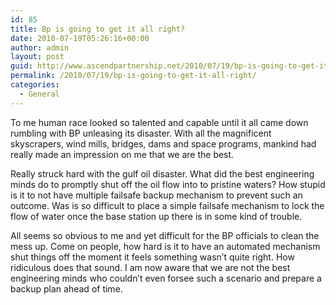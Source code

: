 ```yaml
---
id: 85
title: Bp is going to get it all right?
date: 2010-07-19T05:26:16+00:00
author: admin
layout: post
guid: http://www.ascendpartnership.net/2010/07/19/bp-is-going-to-get-it-all-right/
permalink: /2010/07/19/bp-is-going-to-get-it-all-right/
categories:
  - General
---
```

To me human race looked so talented and capable until it all came down rumbling with BP unleasing its disaster. With all the magnificent skyscrapers, wind mills, bridges, dams and space programs, mankind had really made an impression on me that we are the best. 

Really struck hard with the gulf oil disaster. What did the best engineering minds do to promptly shut off the oil flow into to pristine waters? How stupid is it to not have multiple failsafe backup mechanism to prevent such an outcome. Was is so difficult to place a simple failsafe mechanism to lock the flow of water once the base station up there is in some kind of trouble. 

All seems so obvious to me and yet difficult for the BP officials to clean the mess up. Come on people, how hard is it to have an automated mechanism shut things off the moment it feels something wasn&#8217;t quite right. How ridiculous does that sound. I am now aware that we are not the best engineering minds who couldn&#8217;t even forsee such a scenario and prepare a backup plan ahead of time.